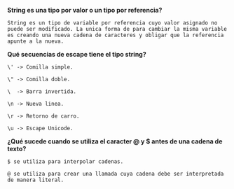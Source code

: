 **String es una tipo por valor o un tipo por referencia?**

    String es un tipo de variable por referencia cuyo valor asignado no puede ser modificado. La unica forma de para cambiar la misma variable es creando una nueva cadena de caracteres y obligar que la referencia apunte a la nueva.

**Qué secuencias de escape tiene el tipo string?**

    \' -> Comilla simple.

    \" -> Comilla doble.

    \  -> Barra invertida.

    \n -> Nueva linea.

    \r -> Retorno de carro.

    \u -> Escape Unicode.

**¿Qué sucede cuando se utiliza el caracter @ y $ antes de una cadena de texto?**

    $ se utiliza para interpolar cadenas.

    @ se utiliza para crear una llamada cuya cadena debe ser interpretada de manera literal. 